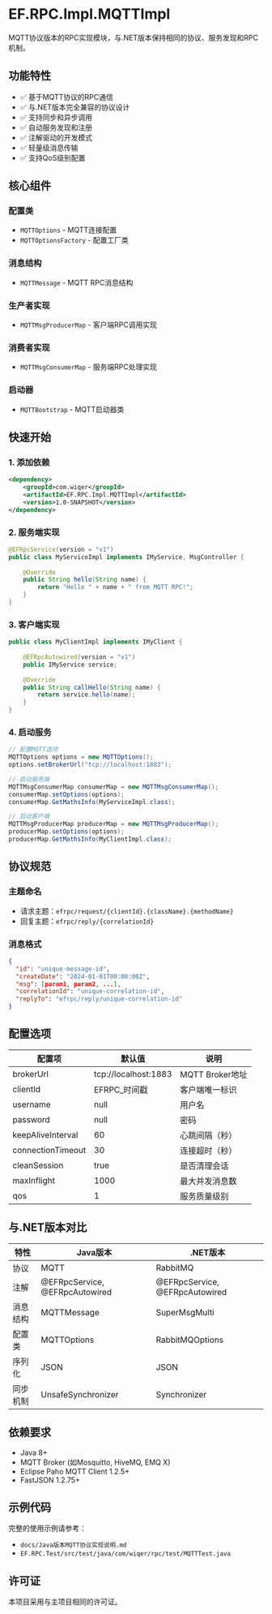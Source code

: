 # EF.RPC.Impl.MQTTImpl

MQTT协议版本的RPC实现模块，与.NET版本保持相同的协议、服务发现和RPC机制。

## 功能特性

- ✅ 基于MQTT协议的RPC通信
- ✅ 与.NET版本完全兼容的协议设计
- ✅ 支持同步和异步调用
- ✅ 自动服务发现和注册
- ✅ 注解驱动的开发模式
- ✅ 轻量级消息传输
- ✅ 支持QoS级别配置

## 核心组件

### 配置类
- `MQTTOptions` - MQTT连接配置
- `MQTTOptionsFactory` - 配置工厂类

### 消息结构
- `MQTTMessage` - MQTT RPC消息结构

### 生产者实现
- `MQTTMsgProducerMap` - 客户端RPC调用实现

### 消费者实现
- `MQTTMsgConsumerMap` - 服务端RPC处理实现

### 启动器
- `MQTTBootstrap` - MQTT启动器类

## 快速开始

### 1. 添加依赖

```xml
<dependency>
    <groupId>com.wiqer</groupId>
    <artifactId>EF.RPC.Impl.MQTTImpl</artifactId>
    <version>1.0-SNAPSHOT</version>
</dependency>
```

### 2. 服务端实现

```java
@EFRpcService(version = "v1")
public class MyServiceImpl implements IMyService, MsgController {
    
    @Override
    public String hello(String name) {
        return "Hello " + name + " from MQTT RPC!";
    }
}
```

### 3. 客户端实现

```java
public class MyClientImpl implements IMyClient {
    
    @EFRpcAutowired(version = "v1")
    public IMyService service;
    
    @Override
    public String callHello(String name) {
        return service.hello(name);
    }
}
```

### 4. 启动服务

```java
// 配置MQTT选项
MQTTOptions options = new MQTTOptions();
options.setBrokerUrl("tcp://localhost:1883");

// 启动服务端
MQTTMsgConsumerMap consumerMap = new MQTTMsgConsumerMap();
consumerMap.setOptions(options);
consumerMap.GetMathsInfo(MyServiceImpl.class);

// 启动客户端
MQTTMsgProducerMap producerMap = new MQTTMsgProducerMap();
producerMap.setOptions(options);
producerMap.GetMathsInfo(MyClientImpl.class);
```

## 协议规范

### 主题命名
- 请求主题：`efrpc/request/{clientId}.{className}.{methodName}`
- 回复主题：`efrpc/reply/{correlationId}`

### 消息格式
```json
{
  "id": "unique-message-id",
  "createDate": "2024-01-01T00:00:00Z",
  "msg": [param1, param2, ...],
  "correlationId": "unique-correlation-id",
  "replyTo": "efrpc/reply/unique-correlation-id"
}
```

## 配置选项

| 配置项 | 默认值 | 说明 |
|--------|--------|------|
| brokerUrl | tcp://localhost:1883 | MQTT Broker地址 |
| clientId | EFRPC_时间戳 | 客户端唯一标识 |
| username | null | 用户名 |
| password | null | 密码 |
| keepAliveInterval | 60 | 心跳间隔（秒） |
| connectionTimeout | 30 | 连接超时（秒） |
| cleanSession | true | 是否清理会话 |
| maxInflight | 1000 | 最大并发消息数 |
| qos | 1 | 服务质量级别 |

## 与.NET版本对比

| 特性 | Java版本 | .NET版本 |
|------|----------|----------|
| 协议 | MQTT | RabbitMQ |
| 注解 | @EFRpcService, @EFRpcAutowired | @EFRpcService, @EFRpcAutowired |
| 消息结构 | MQTTMessage | SuperMsgMulti |
| 配置类 | MQTTOptions | RabbitMQOptions |
| 序列化 | JSON | JSON |
| 同步机制 | UnsafeSynchronizer | Synchronizer |

## 依赖要求

- Java 8+
- MQTT Broker (如Mosquitto, HiveMQ, EMQ X)
- Eclipse Paho MQTT Client 1.2.5+
- FastJSON 1.2.75+

## 示例代码

完整的使用示例请参考：
- `docs/Java版本MQTT协议实现说明.md`
- `EF.RPC.Test/src/test/java/com/wiqer/rpc/test/MQTTTest.java`

## 许可证

本项目采用与主项目相同的许可证。 